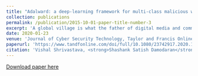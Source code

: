 ```yaml
---
title: "Adalward: a deep-learning framework for multi-class malicious webpage detection"
collection: publications
permalink: /publication/2015-10-01-paper-title-number-3
excerpt: 'A global village is what the father of digital media and communications, Marshall McLuhan had dreamt of in the late 1970s. In June 2017, reaching over 51.7% of the global population, the Internet has made it a reality. In past couple of decades, with upsurge of wireless communication technologies, the Internet has spread its web to connect all corners of the world. Its undeniable merits aside, interconnectivity on such a massive scale ushered in a whole new era of rampant malfeasance, characterized by an ever-increasing rate of cyber-crimes. Intrinsically, cyber-security researchers around the globe have been trying to develop several effective mechanisms to deal with the threats posed by cybercriminals. In this paper, we are presenting Adalward – a five-layer deep-learning framework, which has the potential for overcoming most of the challenges faced by such existing systems. Unique framework of Adalward allows it to utilize both static and dynamic web features for making accurate classification decisions with unmatched efficiency. Adalward was trained on one million labelled URLs obtained from numerous trustworthy sources. By the end of its training phase, Adalward achieved an overall detection accuracy of 99.76%, with a negligible false-positive rate of 0.10% and a nominal false-negative rate of 0.14%.'
date: 2020-01-23
venue: 'Journal of Cyber Security Technology, Taylor and Francis Online (UK)'
paperurl: 'https://www.tandfonline.com/doi/full/10.1080/23742917.2020.1714195'
citation: 'Vishal Shrivastava, <strong>Shashank Satish Damodaran</strong> & Megha Kamble (2020) <strong>Adalward:</strong> a deep-learning framework for multi-class malicious webpage detection, <i>Journal of Cyber Security Technology</i>, 4:3, 153-195'<br>
---
```


[Download paper here](https://www.tandfonline.com/doi/full/10.1080/23742917.2020.1714195)
